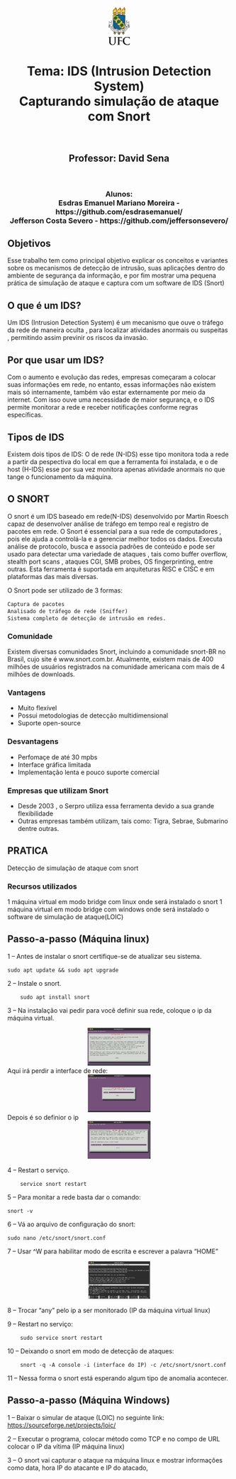 <div align="center"><img src="img/index.png" alt="" style="width:80; height:85px;"/></div>

<div align="center">
<h1>Tema:  IDS (Intrusion Detection System)<br>
	Capturando simulação de ataque com Snort</h1><br>
 	<h2>Professor: David Sena </h2><br>
 	<h3>Alunos: <br>
 	 Esdras Emanuel Mariano Moreira - https://github.com/esdrasemanuel/ <br>
 	 Jefferson Costa Severo - https://github.com/jeffersonsevero/ <br></h3></div>
 
 
## Objetivos
<p>Esse trabalho tem como principal objetivo explicar os conceitos e variantes sobre os mecanismos de 
detecção de intrusão, suas aplicações dentro do ambiente de segurança da informação, e por fim mostrar uma pequena prática de simulação de ataque e captura com um software de IDS (Snort)</p>


## O que é um IDS?
<p>Um IDS (Intrusion Detection System) é um mecanismo que ouve o tráfego da rede de maneira oculta , para localizar atividades anormais ou suspeitas , permitindo assim previnir os riscos da invasão.</p>


## Por que usar um IDS?
<p>Com o aumento e evolução das redes, empresas começaram a colocar suas informações em rede, no entanto, essas informações não existem mais só internamente, também vão estar externamente por meio da internet. Com isso ouve uma necessidade de maior segurança, e o IDS permite monitorar a rede e receber notificações conforme regras específicas.</p>


## Tipos de IDS
<p>Existem dois tipos de IDS: O de rede (N-IDS) esse tipo monitora toda a rede a partir da pespectiva do local em que a ferramenta foi instalada, e o de host (H-IDS) esse por sua vez monitora apenas atividade anormais no que tange o funcionamento da máquina.</p>

## O SNORT
<p>O snort é um IDS baseado em rede(N-IDS) desenvolvido por Martin Roesch capaz de  desenvolver análise de tráfego em tempo real e registro de pacotes em rede. O Snort é essencial para a sua rede de computadores , pois ele ajuda a controlá-la e a gerenciar melhor todos os dados.
Executa análise de protocolo, busca e associa padrões de conteúdo e pode ser usado para detectar uma variedade de ataques , tais como buffer overflow, stealth port scans , ataques CGI, SMB probes, OS fingerprinting, entre outras. Esta ferramenta é suportada em arquiteturas RISC e CISC e em plataformas das mais diversas.</p>

O Snort pode ser utilizado de 3 formas:

    Captura de pacotes
    Analisado de tráfego de rede (Sniffer)
    Sistema completo de detecção de intrusão em redes.


### Comunidade
<p>Existem diversas comunidades Snort, incluindo a comunidade snort-BR no Brasil, cujo site é www.snort.com.br. Atualmente, existem mais de 400 milhões de usuários registrados na comunidade americana com mais de 4 milhões de downloads.</p>

### Vantagens
- Muito flexível
- Possui metodologias de detecção multidimensional
- Suporte open-source

### Desvantagens
- Perfomaçe de até 30 mpbs
- Interface gráfica limitada
- Implementação lenta e pouco suporte comercial

### Empresas que utilizam Snort
- Desde 2003 , o Serpro utiliza essa ferramenta devido a sua grande flexibilidade
- Outras empresas também utilizam, tais como: Tigra, Sebrae, Submarino dentre outras.


## PRATICA

Detecção de simulação de ataque com snort

### Recursos utilizados
1 máquina virtual em modo bridge com linux onde será instalado o snort
1 máquina virtual em modo bridge com windows onde será instalado o software de simulação de ataque(LOIC)

## Passo-a-passo (Máquina linux)
1 – Antes de instalar o snort certifique-se de atualizar seu sistema.
```
sudo apt update && sudo apt upgrade
```
2 – Instale o snort.
```
	sudo apt install snort
 ```
3 – Na instalação vai pedir para você definir sua rede, coloque o ip da máquina virtual.

<div align="center"><img src="img/01pratica.png" alt="" style="width:80; height:85px;"/></div>
Aqui irá perdir a interface de rede:
<div align="center"><img src="img/02pratica.png" alt="" style="width:80; height:85px;"/></div>
Depois é so definior o ip
<div align="center"><img src="img/03pratica.png" alt="" style="width:80; height:85px;"/></div>

4 – Restart o serviço.
```
	service snort restart
 ```
5 – Para monitar a rede basta dar o comando:
```
snort -v
```
6 – Vá ao arquivo de configuração do snort:
```
sudo nano /etc/snort/snort.conf
 ```
7 – Usar ^W para habilitar modo de escrita e escrever a palavra “HOME”

<div align="center"><img src="img/04pratica.png" alt="" style="width:80; height:85px;"/></div>

8 – Trocar “any” pelo ip a ser monitorado (IP da máquina virtual linux)

9 – Restart no serviço:
```
	sudo service snort restart
```
10 – Deixando o snort em modo de detecção de ataques:
```
	snort -q -A console -i (interface do IP) -c /etc/snort/snort.conf
```

11 – Nessa forma o snort está esperando algum tipo de anomalia acontecer.

## Passo-a-passo	(Máquina Windows)

1 – Baixar o simular de ataque (LOIC) no seguinte link:
	https://sourceforge.net/projects/loic/
 
 
2 – Executar o programa, colocar método como TCP e no compo de URL colocar o IP da vítima (IP máquina linux)


3 – O snort vai capturar o ataque na máquina linux e mostrar informações como data, hora IP do atacante e IP do atacado,

